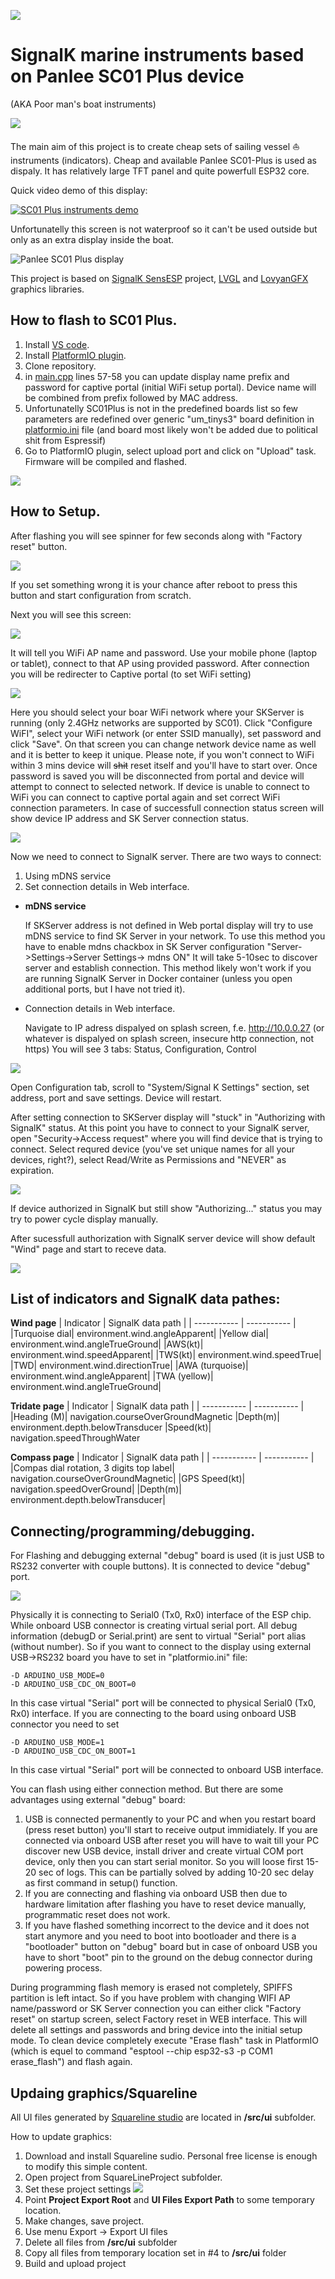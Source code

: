 ![](doc/img/project-logo.png)
# SignalK marine instruments based on Panlee SC01 Plus device

(AKA Poor man's boat instruments)


![](doc/img/screens-all.png)

The main aim of this project is to create cheap sets of sailing vessel :sailboat: instruments (indicators).
Cheap and available Panlee SC01-Plus is used as dispaly. It has relatively large TFT panel and quite powerfull ESP32 core.

Quick video demo of this display:

[![SC01 Plus instruments demo](https://img.youtube.com/vi/M-gK7Ye0CGY/0.jpg)](https://www.youtube.com/watch?v=M-gK7Ye0CGY)


Unfortunatelly this screen is not waterproof so it can't be used outside but only as an extra display inside the boat.

![Panlee SC01 Plus display](doc/img/sc01-plus.png)


This project is based on [SignalK SensESP](https://github.com/SignalK/SensESP) project, [LVGL](https://github.com/lvgl/lvgl) and [LovyanGFX](https://github.com/lovyan03/LovyanGFX) graphics libraries.

## How to flash to SC01 Plus.
1. Install [VS code](https://code.visualstudio.com/download).
2. Install [PlatformIO plugin](https://platformio.org/install/ide?install=vscode).
3. Clone repository.
4. in [main.cpp](src\main.cpp) lines 57-58 you can update display name prefix and password for captive portal (initial WiFi setup portal).
Device name will be combined from prefix followed by MAC address.
5. Unfortunatelly SC01Plus is not in the predefined boards list so few parameters are redefined over generic "um_tinys3" board definition in [platformio.ini](src\platformio.ini) file (and board most likely won't be added due to political shit from Espressif)
6. Go to PlatformIO plugin, select upload port and click on "Upload" task. Firmware will be compiled and flashed.

![](doc/img/platformio.png)

## How to Setup.
After flashing you will see spinner for few seconds along with "Factory reset" button.

![](doc/img/screen-splash-start.png)

If you set something wrong it is your chance after reboot to press this button and start configuration from scratch.

Next you will see this screen:

![](doc/img/screen-splash-howtoconnect.png)

It will tell you WiFi AP name and password. Use your mobile phone (laptop or tablet), connect to that AP using provided password.
After connection you will be redirecter to Captive portal (to set WiFi setting)

![](doc/img/captive-portal.png)

Here you should select your boar WiFi network where your SKServer is running (only 2.4GHz networks are supported by SC01).
Click "Configure WiFI", select your WiFi network (or enter SSID manually), set password and click "Save".
On that screen you can change network device name as well and it is better to keep it unique.
Please note, if you won't connect to WiFi within 3 mins device will ~~shit~~ reset itself and you'll have to start over.
Once password is saved you will be disconnected from portal and device will attempt to connect to selected network. 
If device is unable to connect to WiFi you can connect to captive portal again and set correct WiFi connection parameters.
In case of successfull connection status screen will show device IP address and SK Server connection status.

![](doc/img/screen-splash-connection-status.png)

Now we need to connect to SignalK server. There are two ways to connect:
1. Using mDNS service
2. Set connection details in Web interface.

* **mDNS service**

    If SKServer address is not defined in Web portal display will try to use mDNS service to find SK Server in your network.
To use this method you have to enable mdns chackbox in SK Server configuration "Server->Settings->Server Settings-> mdns ON"
It will take 5-10sec to discover server and establish connection. This method likely won't work if you are running SignalK Server
in Docker container (unless you open additional ports, but I have not tried it).

* Connection details in Web interface.

    Navigate to IP adress dispalyed on splash screen, f.e. http://10.0.0.27 (or whatever is dispalyed on splash screen, insecure http connection, not https)
You will see 3 tabs: Status, Configuration, Control

![](doc/img/web-interface-config.png)

Open Configuration tab, scroll to "System/Signal K Settings" section, set address, port and save settings. Device will restart.

After setting connection to SKServer display will "stuck" in "Authorizing with SignalK" status.
At this point you have to connect to your SignalK server, open "Security->Access request" where you will find device that is 
trying to connect. Select requred device (you've set unique names for all your devices, right?), select Read/Write as Permissions and "NEVER" as expiration.

![](doc/img/signalk-access-request.png)

If device authorized in SignalK but still show "Authorizing..." status you may try to power cycle display manually.

After sucessfull authorization with SignalK server device will show default "Wind" page and start to receve data.

![](doc/img/screen-wind.png)


## List of indicators and SignalK data pathes:

**Wind page**
| Indicator | SignalK data path |
| ----------- | ----------- |
|Turquoise dial| environment.wind.angleApparent|
|Yellow dial| environment.wind.angleTrueGround|
|AWS(kt)| environment.wind.speedApparent|
|TWS(kt)| environment.wind.speedTrue|
|TWD| environment.wind.directionTrue|
|AWA (turquoise)| environment.wind.angleApparent|
|TWA (yellow)| environment.wind.angleTrueGround|


**Tridate page**
| Indicator | SignalK data path |
| ----------- | ----------- |
|Heading (M)| navigation.courseOverGroundMagnetic
|Depth(m)| environment.depth.belowTransducer
|Speed(kt)| navigation.speedThroughWater


**Compass page**
| Indicator | SignalK data path |
| ----------- | ----------- |
|Compas dial rotation, 3 digits top label| navigation.courseOverGroundMagnetic|
|GPS Speed(kt)| navigation.speedOverGround|
|Depth(m)| environment.depth.belowTransducer|



## Connecting/programming/debugging.

For Flashing and debugging external "debug" board is used (it is just USB to RS232 converter with couple buttons). It is connected to device "debug" port.

![](doc/img/display-debugger-rs232.png)

Physically it is connecting to Serial0 (Tx0, Rx0) interface of the ESP chip. While onboard USB connector is creating virtual serial port.
All debug information (debugD or Serial.print) are sent to virtual "Serial" port alias (without number).
So if you want to connect to the display using external USB->RS232 board you have to set in "platformio.ini" file:

    -D ARDUINO_USB_MODE=0
    -D ARDUINO_USB_CDC_ON_BOOT=0

In this case virtual "Serial" port will be connected to physical Serial0 (Tx0, Rx0) interface.
If you are connecting to the board using onboard USB connector you need to set

    -D ARDUINO_USB_MODE=1
    -D ARDUINO_USB_CDC_ON_BOOT=1

In this case virtual "Serial" port will be connected to onboard USB interface.

You can flash using either connection method.
But there are some advantages using external "debug" board:
1. USB is connected permanently to your PC and when you restart board (press reset button) you'll start to receive output immidiately. If you 
 are connected via onboard USB after reset you will have to wait till your PC discover new USB device, install driver and create virtual COM port device, only then you can start serial monitor.
 So you will loose first 15-20 sec of logs. This can be partially solved by adding 10-20 sec delay as first command in setup() function.
2. If you are connecting and flashing via onboard USB then due to hardware limitation after flashing you have to reset device manually, programmatic reset does not work.
3. If you have flashed something incorrect to the device and it does not start anymore and you need to boot into bootloader and there is a "bootloader" button on "debug" board but in case of onboard USB you have to short 
"boot" pin to the ground on the debug connector during powering process.

During programming flash memory is erased not completely, SPIFFS partition is left intact. So if you have problem with changing WIFI AP name/password or SK Server connection you can either 
click "Factory reset" on startup screen, select Factory reset in WEB interface. This will delete all settings and passwords and bring device into the initial setup mode.
To clean device completely execute "Erase flash" task in PlatformIO (which is equel to command "esptool --chip esp32-s3 -p COM1 erase_flash") and flash again.



## Updaing graphics/Squareline

All UI files generated by [Squareline studio](https://squareline.io/downloads) are located in **/src/ui** subfolder.

How to update graphics:
1. Download and install Squareline sudio. Personal free license is enough to modify this simple content.
2. Open project from SquareLineProject subfolder.
3. Set these project settings
![](doc/img/squareline-project-settings.png)
4. Point **Project Export Root** and **UI Files Export Path** to some temporary location.
5. Make changes, save project.
6. Use menu Export -> Export UI files
7. Delete all files from **/src/ui** subfolder
8. Copy all files from temporary location set in #4 to **/src/ui** folder
9. Build and upload project

